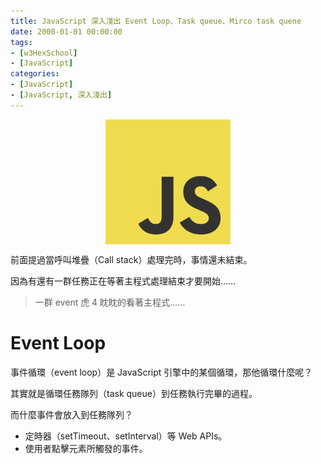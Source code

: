 ```yaml
---
title: JavaScript 深入淺出 Event Loop、Task queue、Mirco task quene
date: 2000-01-01 00:00:00
tags:
- [w3HexSchool]
- [JavaScript]
categories: 
- [JavaScript]
- [JavaScript, 深入淺出]
---
```


<div style="display:flex;justify-content:center;">
  <img style="object-fit:cover;" src='/images/JavaScript/JavaScript-logo.png' width='200px' height='200px' />
</div>

前面提過當呼叫堆疊（Call stack）處理完時，事情還未結束。

因為有還有一群任務正在等著主程式處理結束才要開始……

> 一群 event 虎 4 眈眈的看著主程式……

<!-- more-->

# Event Loop
事件循環（event loop）是 JavaScript 引擎中的某個循環，那他循環什麼呢？

其實就是循環任務隊列（task queue）到任務執行完畢的過程。

而什麼事件會放入到任務隊列？
- 定時器（setTimeout、setInterval）等 Web APIs。
- 使用者點擊元素所觸發的事件。


